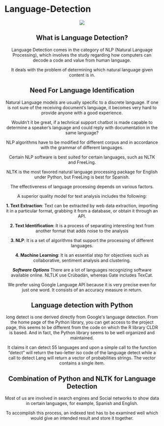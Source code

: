 # Language-Detection
<center><img src='https://engmrk.com/wp-content/uploads/2018/04/NLP.png'><center>

## What is Language Detection?

Language Detection comes in the category of NLP (Natural Language Processing), which involves the study regarding how computers can decode a code and value from human language.

It deals with the problem of determining which natural language given content is in.

## Need For Language Identification

Natural Language models are usually specific to a discrete language. If one is not sure of the receiving document’s language, it becomes very hard to provide anyone with a good experience.

Wouldn’t it be great, if a technical support chatbot is made capable to determine a speaker’s language and could reply with documentation in the same language?

NLP algorithms have to be modified for different corpus and in accordance with the grammar of different languages.

Certain NLP software is best suited for certain languages, such as NLTK and FreeLing.

NLTK is the most favored natural language processing package for English under Python, but FreeLing is best for Spanish.

The effectiveness of language processing depends on various factors.

A superior quality model for text analysis includes the following:

**1. Text Extraction**: Text can be extracted by web data extraction, importing it in a particular format, grabbing it from a database, or obtain it through an API.

**2. Text Identification**: It is a process of separating interesting text from another format that adds noise to the analysis

**3. NLP**: It is a set of algorithms that support the processing of different languages.

**4. Machine Learning**: It is an essential step for objectives such as collaborative, sentiment analysis and clustering.

 

 

***Software Options*** There are a lot of languages recognizing software available online. NLTLK use Crúbadán, whereas Gate includes TexCat.

We prefer using Google Language API because it is very precise even for just one word. It consists of an accuracy measure in return.

## Language detection with Python

long detect is one derived directly from Google's language detection. From the home page of the Python library, you can get access to the project page, this seems to be different from the code on which the R library CLDR is based. And in fact, the Python library seems to be well organized and maintained.

It claims it can detect 55 languages and upon a simple call to the function “detect” will return the two-letter iso code of the language detect while a call to detect Lang will return a vector of probabilities strings. The vector contains a single item.

## Combination of Python and NLTK for Language Detection

Most of us are involved in search engines and Social networks to show data in certain languages, for example, Spanish and English.

To accomplish this process, an indexed text has to be examined well which would give an intended result and store it together.
